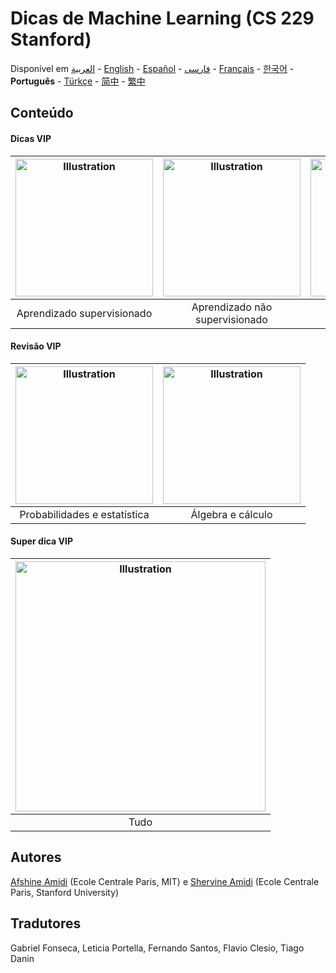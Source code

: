 # Dicas de Machine Learning (CS 229 Stanford)
Disponível em [العربية](https://github.com/afshinea/stanford-cs-229-machine-learning/tree/master/ar) -  [English](https://github.com/afshinea/stanford-cs-229-machine-learning/tree/master/en) -  [Español](https://github.com/afshinea/stanford-cs-229-machine-learning/tree/master/es) -  [فارسی](https://github.com/afshinea/stanford-cs-229-machine-learning/tree/master/fa) -  [Français](https://github.com/afshinea/stanford-cs-229-machine-learning/tree/master/fr) -  [한국어](https://stanford.edu/~shervine/l/ko/teaching/cs-229/cheatsheet-machine-learning-tips-and-tricks) -  **Português** -  [Türkçe](https://github.com/afshinea/stanford-cs-229-machine-learning/tree/master/tr) -  [简中](https://github.com/afshinea/stanford-cs-229-machine-learning/tree/master/zh) -  [繁中](https://github.com/afshinea/stanford-cs-229-machine-learning/tree/master/zh-tw)

## Conteúdo
#### Dicas VIP
|<a href="https://github.com/afshinea/stanford-cs-229-machine-learning/blob/master/pt/dicas-aprendizado-supervisionado.pdf"><img src="https://stanford.edu/~shervine/teaching/cs-229/illustrations/cover/pt-001.png?" alt="Illustration" width="220px"/></a>|<a href="https://github.com/afshinea/stanford-cs-229-machine-learning/blob/master/pt/dicas-aprendizado-nao-supervisionado.pdf"><img src="https://stanford.edu/~shervine/teaching/cs-229/illustrations/cover/pt-002.png" alt="Illustration" width="220px"/></a>|<a href="https://github.com/afshinea/stanford-cs-229-machine-learning/blob/master/pt/dicas-aprendizado-profundo.pdf"><img src="https://stanford.edu/~shervine/teaching/cs-229/illustrations/cover/pt-003.png" alt="Illustration" width="220px"/></a>|<a href="https://github.com/afshinea/stanford-cs-229-machine-learning/blob/master/pt/dicas-truques-aprendizado-maquina.pdf"><img src="https://stanford.edu/~shervine/teaching/cs-229/illustrations/cover/pt-004.png" alt="Illustration" width="220px"/></a>|
|:--:|:--:|:--:|:--:|
|Aprendizado supervisionado|Aprendizado não supervisionado|Aprendizado profundo|Dicas e truques|

#### Revisão VIP
|<a href="https://github.com/afshinea/stanford-cs-229-machine-learning/blob/master/pt/revisao-probabilidades-estatistica.pdf"><img src="https://stanford.edu/~shervine/teaching/cs-229/illustrations/cover/pt-005.png" alt="Illustration" width="220px"/></a>|<a href="https://github.com/afshinea/stanford-cs-229-machine-learning/blob/master/pt/revisao-algebra-linear-calculo.pdf"><img src="https://stanford.edu/~shervine/teaching/cs-229/illustrations/cover/pt-006.png#1" alt="Illustration" width="220px"/></a>|
|:--:|:--:|
|Probabilidades e estatística|Álgebra e cálculo|

#### Super dica VIP
|<a href="https://github.com/afshinea/stanford-cs-229-machine-learning/blob/master/pt/super-dicas-machine-learning.pdf"><img src="https://stanford.edu/~shervine/teaching/cs-229/illustrations/cover/pt-007.png" alt="Illustration" width="400px"/></a>|
|:--:|
|Tudo|

## Autores
[Afshine Amidi](https://twitter.com/afshinea) (Ecole Centrale Paris, MIT) e [Shervine Amidi](https://twitter.com/shervinea) (Ecole Centrale Paris, Stanford University)

## Tradutores
Gabriel Fonseca, Leticia Portella, Fernando Santos, Flavio Clesio, Tiago Danin
